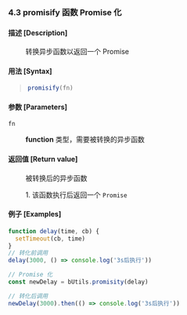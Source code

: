 ### 4.3 promisify 函数 Promise 化

#### 描述 [Description]

&nbsp;&nbsp;&nbsp;&nbsp;&nbsp;&nbsp;&nbsp;&nbsp; 转换异步函数以返回一个 Promise

#### 用法 [Syntax]

> ```js
> promisify(fn)
> ```

#### 参数 [Parameters]

`fn`

&nbsp;&nbsp;&nbsp;&nbsp;&nbsp;&nbsp;&nbsp;&nbsp; **function** 类型，需要被转换的异步函数

#### 返回值 [Return value]

&nbsp;&nbsp;&nbsp;&nbsp;&nbsp;&nbsp;&nbsp;&nbsp; 被转换后的异步函数

&nbsp;&nbsp;&nbsp;&nbsp;&nbsp;&nbsp;&nbsp;&nbsp; 1. 该函数执行后返回一个  `Promise` 

#### 例子 [Examples]

```js
function delay(time, cb) {
  setTimeout(cb, time)
}
// 转化前调用
delay(3000, () => console.log('3s后执行'))

// Promise 化
const newDelay = bUtils.promisity(delay)

// 转化后调用
newDelay(3000).then(() => console.log('3s后执行'))
```

